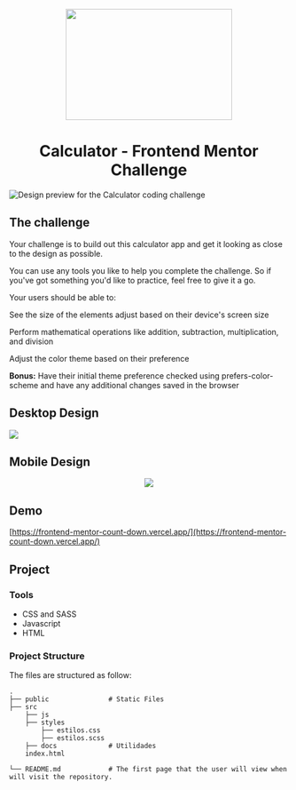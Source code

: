 <p align="center">
    <img height="200" width="300" src="https://www.frontendmentor.io/static/images/logo-desktop.svg">
   </p>
   
   
   <h1 align="center">Calculator - Frontend Mentor Challenge</h1>

  ![Design preview for the Calculator coding challenge](https://res.cloudinary.com/dz209s6jk/image/upload/v1620928718/Challenges/gpp3bkvjg5knkkhq9wcp.jpg)
  
## The challenge

Your challenge is to build out this calculator app and get it looking as close to the design as possible.

You can use any tools you like to help you complete the challenge. So if you've got something you'd like to practice, feel free to give it a go.

Your users should be able to:

See the size of the elements adjust based on their device's screen size

Perform mathematical operations like addition, subtraction, multiplication, and division

Adjust the color theme based on their preference

**Bonus:** Have their initial theme preference checked using prefers-color-scheme and have any additional changes saved in the browser

## Desktop Design

<div>
  <img src="./docs/desktop-design.jpg">
</div>

## Mobile Design

<p align="center">
  <img src="./docs/mobile-design.jpg">
</p>


## Demo
[https://frontend-mentor-count-down.vercel.app/](https://frontend-mentor-count-down.vercel.app/)

## Project
### Tools

- CSS and SASS
- Javascript
- HTML

### Project Structure
The files are structured as follow:

    .
    ├── public               # Static Files
    ├── src
        ├── js           
        ├── styles      
            ├── estilos.css      
            ├── estilos.scss        
        ├── docs             # Utilidades
        index.html

    └── README.md            # The first page that the user will view when will visit the repository.


